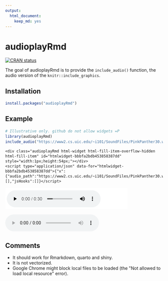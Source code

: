 ```yaml
---
output: 
  html_document: 
    keep_md: yes
---
```


<!-- README.md is generated from README.Rmd. Please edit that file -->



# audioplayRmd

<!-- badges: start -->
[![CRAN status](https://www.r-pkg.org/badges/version/audioplayRmd)](https://CRAN.R-project.org/package=audioplayRmd)
<!-- badges: end -->

The goal of audioplayRmd is to provide the `include_audio()` function, the audio version of the `knitr::include_graphics`.

## Installation

``` r
install.packages("audioplayRmd")
```

## Example


```r
# Illustrative only. github do not allow widgets =P
library(audioplayRmd)
include_audio("https://www2.cs.uic.edu/~i101/SoundFiles/PinkPanther30.wav")
```

```{=html}
<div class="audioplayRmd html-widget html-fill-item-overflow-hidden html-fill-item" id="htmlwidget-bbbfa2bdb453858387dd" style="width:1px;height:54px;"></div>
<script type="application/json" data-for="htmlwidget-bbbfa2bdb453858387dd">{"x":{"audio_path":"https://www2.cs.uic.edu/~i101/SoundFiles/PinkPanther30.wav"},"evals":[],"jsHooks":[]}</script>
```

![](inst/audioplayer_screenshot.png)

<audio id="audio-player" controls="" src="https://www2.cs.uic.edu/~i101/SoundFiles/PinkPanther30.wav"></audio>

## Comments

- It should work for Rmarkdown, quarto and shiny.
- It is not vectorized.
- Google Chrome might block local files to be loaded (the "Not allowed to load local resource" error).
